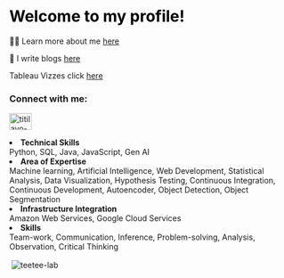 
<h1 <span style = 'color: black'></>Welcome to my profile!</i></span></h1>

👨‍💻 Learn more about me [here](https://abbyamuwo.com)

📝 I write blogs [here](https://medium.com/@publicationbytee)

Tableau Vizzes click [here](https://public.tableau.com/app/profile/titilayo.amuwo)

<h3 align="left">Connect with me:</h3>
<p align="left">
<a href="https://linkedin.com/in/titilayo-teetee-amuwo" target="blank"><img align="center" src="https://raw.githubusercontent.com/rahuldkjain/github-profile-readme-generator/master/src/images/icons/Social/linked-in-alt.svg" alt="titilayo-teetee-amuwo" height="30" width="40" /></a>

<p><li><span><strong>Technical Skills</strong></span><br>Python, SQL, Java, JavaScript, Gen AI</li>
                        <li><span><strong>Area of Expertise</strong></span><br>Machine learning, Artificial Intelligence, Web Development, Statistical Analysis, Data Visualization, Hypothesis Testing, Continuous Integration, Continuous Development, Autoencoder, Object Detection, Object Segmentation</li>
                        <li><span><strong>Infrastructure Integration</strong></span><br>Amazon Web Services, Google Cloud Services</li>
                        <li><span><strong>Skills</strong></span><br>Team-work, Communication, Inference, Problem-solving, Analysis, Observation, Critical Thinking</li></li></p>

<p>&nbsp;<img align="center" src="https://github-readme-stats.vercel.app/api?username=teetee-lab&show_icons=true&locale=en" alt="teetee-lab" /></p>
